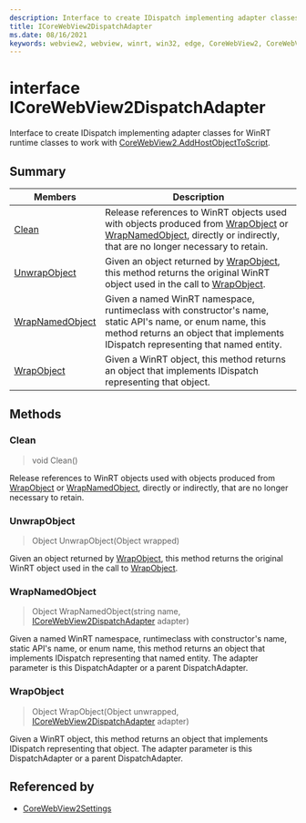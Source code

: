 ```yaml
---
description: Interface to create IDispatch implementing adapter classes for WinRT runtime classes to work with CoreWebView2.AddHostObjectToScript.
title: ICoreWebView2DispatchAdapter
ms.date: 08/16/2021
keywords: webview2, webview, winrt, win32, edge, CoreWebView2, CoreWebView2Controller, browser control, edge html, ICoreWebView2DispatchAdapter
---
```


# interface ICoreWebView2DispatchAdapter



Interface to create IDispatch implementing adapter classes for WinRT runtime classes to work with [CoreWebView2.AddHostObjectToScript](corewebview2.md#addhostobjecttoscript).

## Summary

Members|Description
--|--
[Clean](#clean) | Release references to WinRT objects used with objects produced from [WrapObject](#wrapobject) or [WrapNamedObject](#wrapnamedobject), directly or indirectly, that are no longer necessary to retain.
[UnwrapObject](#unwrapobject) | Given an object returned by [WrapObject](#wrapobject), this method returns the original WinRT object used in the call to [WrapObject](#wrapobject).
[WrapNamedObject](#wrapnamedobject) | Given a named WinRT namespace, runtimeclass with constructor's name, static API's name, or enum name, this method returns an object that implements IDispatch representing that named entity.
[WrapObject](#wrapobject) | Given a WinRT object, this method returns an object that implements IDispatch representing that object.



## Methods

### Clean

> void Clean()

Release references to WinRT objects used with objects produced from [WrapObject](#wrapobject) or [WrapNamedObject](#wrapnamedobject), directly or indirectly, that are no longer necessary to retain.



### UnwrapObject

> Object UnwrapObject(Object wrapped)

Given an object returned by [WrapObject](#wrapobject), this method returns the original WinRT object used in the call to [WrapObject](#wrapobject).



### WrapNamedObject

> Object WrapNamedObject(string name, [ICoreWebView2DispatchAdapter](icorewebview2dispatchadapter.md) adapter)

Given a named WinRT namespace, runtimeclass with constructor's name, static API's name, or enum name, this method returns an object that implements IDispatch representing that named entity.
The adapter parameter is this DispatchAdapter or a parent DispatchAdapter.



### WrapObject

> Object WrapObject(Object unwrapped, [ICoreWebView2DispatchAdapter](icorewebview2dispatchadapter.md) adapter)

Given a WinRT object, this method returns an object that implements IDispatch representing that object.
The adapter parameter is this DispatchAdapter or a parent DispatchAdapter.






## Referenced by

- [CoreWebView2Settings](corewebview2settings.md)
